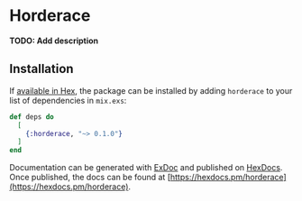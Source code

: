# Horderace

**TODO: Add description**

## Installation

If [available in Hex](https://hex.pm/docs/publish), the package can be installed
by adding `horderace` to your list of dependencies in `mix.exs`:

```elixir
def deps do
  [
    {:horderace, "~> 0.1.0"}
  ]
end
```

Documentation can be generated with [ExDoc](https://github.com/elixir-lang/ex_doc)
and published on [HexDocs](https://hexdocs.pm). Once published, the docs can
be found at [https://hexdocs.pm/horderace](https://hexdocs.pm/horderace).

